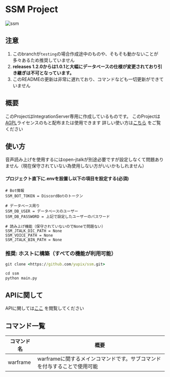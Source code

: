 # SSM Project

![ssm](https://s3.akarinext.org/misskey/*/29af8bc0-54d3-4ac1-801c-aef2990855cc.png)

## 注意

1. このbranchが`testing`の場合作成途中のものや、そもそも動かないことが多々あるため推奨していません
2. **releases 1.2.0からは1.0.1と大幅にデータベースの仕様が変更されており引き継ぎは不可となっています。**
3. このREADMEの更新は非常に遅れており、コマンドなども一切更新ができていません

## 概要

このProjectはIntegrationServer専用に作成しているものです。
このProjectは[AGPL](LICENSE)ライセンスのもと配布または使用できます
詳しい使い方は[こちら](https://github.com/yupix/ssm/wiki) をご覧ください

## 使い方

音声読み上げを使用するにはopen-jtalkが別途必要ですが設定しなくて問題ありません（現在保守されていない為使用しない方がいいかもしれません）

#### プロジェクト直下に.envを設置し以下の項目を設定する(必須)
```
# Bot情報
SSM_BOT_TOKEN = DiscordBotのトークン

# データベース周り
SSM_DB_USER = データベースのユーザー
SSM_DB_PASSWORD = 上記で設定したユーザーのパスワード

# 読み上げ機能（保守されていないのでNoneで問題ない）
SSM_JTALK_DIC_PATH = None
SSM_VOICE_PATH = None
SSM_JTALK_BIN_PATH = None
```

### 推奨: ホストに構築（すべての機能が利用可能）

```cmd
git clone <https://github.com/yupix/ssm.git>

cd ssm
python main.py
```

## APIに関して

APIに関しては[ここ](https://github.com/yupix/ssm/wiki/API%E3%81%AB%E9%96%A2%E3%81%97%E3%81%A6) を閲覧してください


## コマンド一覧

|コマンド名|概要|
|---|---|
|warframe|warframeに関するメインコマンドです。サブコマンドを付与することで使用可能|
